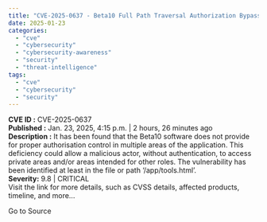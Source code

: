 ```yaml
---
title: "CVE-2025-0637 - Beta10 Full Path Traversal Authorization Bypass Vulnerability"
date: 2025-01-23
categories: 
  - "cve"
  - "cybersecurity"
  - "cybersecurity-awareness"
  - "security"
  - "threat-intelligence"
tags: 
  - "cve"
  - "cybersecurity"
  - "security"
---
```


**CVE ID :** CVE-2025-0637  
**Published :** Jan. 23, 2025, 4:15 p.m. | 2 hours, 26 minutes ago  
**Description :** It has been found that the Beta10 software does not provide for proper authorisation control in multiple areas of the application. This deficiency could allow a malicious actor, without authentication, to access private areas and/or areas intended for other roles. The vulnerability has been identified at least in the file or path ‘/app/tools.html’.  
**Severity:** 9.8 | CRITICAL  
Visit the link for more details, such as CVSS details, affected products, timeline, and more...

Go to Source
